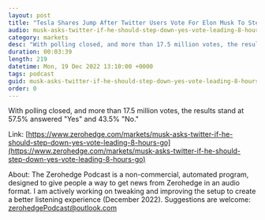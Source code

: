 ```yaml
---
layout: post
title: "Tesla Shares Jump After Twitter Users Vote For Elon Musk To Step Down As Chief Twit"
audio: musk-asks-twitter-if-he-should-step-down-yes-vote-leading-8-hours-go-1
category: markets
desc: "With polling closed, and more than 17.5 million votes, the results stand at 57.5% answered &quot;Yes&quot; and 43.5% &quot;No.&quot;  "
duration: 00:03:39
length: 219
datetime: Mon, 19 Dec 2022 13:10:00 +0000
tags: podcast
guid: musk-asks-twitter-if-he-should-step-down-yes-vote-leading-8-hours-go-0
order: 0
---
```

With polling closed, and more than 17.5 million votes, the results stand at 57.5% answered &quot;Yes&quot; and 43.5% &quot;No.&quot;  

Link: [https://www.zerohedge.com/markets/musk-asks-twitter-if-he-should-step-down-yes-vote-leading-8-hours-go](https://www.zerohedge.com/markets/musk-asks-twitter-if-he-should-step-down-yes-vote-leading-8-hours-go)

About: The Zerohedge Podcast is a non-commercial, automated program, designed to give people a way to get news from Zerohedge in an audio format.  I am actively working on tweaking and improving the setup to create a better listening experience (December 2022).  Suggestions are welcome: [zerohedgePodcast@outlook.com](mailto:zerohedgePodcast@outlook.com)